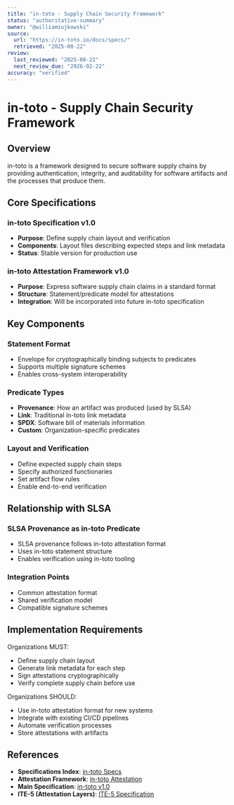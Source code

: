 ```yaml
---
title: "in-toto - Supply Chain Security Framework"
status: "authoritative-summary"
owner: "@williamzujkowski"
source:
  url: "https://in-toto.io/docs/specs/"
  retrieved: "2025-08-22"
review:
  last_reviewed: "2025-08-22"
  next_review_due: "2026-02-22"
accuracy: "verified"
---
```


# in-toto - Supply Chain Security Framework

## Overview

in-toto is a framework designed to secure software supply chains by providing authentication, integrity, and auditability for software artifacts and the processes that produce them.

## Core Specifications

### in-toto Specification v1.0

- **Purpose**: Define supply chain layout and verification
- **Components**: Layout files describing expected steps and link metadata
- **Status**: Stable version for production use

### in-toto Attestation Framework v1.0

- **Purpose**: Express software supply chain claims in a standard format
- **Structure**: Statement/predicate model for attestations
- **Integration**: Will be incorporated into future in-toto specification

## Key Components

### Statement Format

- Envelope for cryptographically binding subjects to predicates
- Supports multiple signature schemes
- Enables cross-system interoperability

### Predicate Types

- **Provenance**: How an artifact was produced (used by SLSA)
- **Link**: Traditional in-toto link metadata
- **SPDX**: Software bill of materials information
- **Custom**: Organization-specific predicates

### Layout and Verification

- Define expected supply chain steps
- Specify authorized functionaries
- Set artifact flow rules
- Enable end-to-end verification

## Relationship with SLSA

### SLSA Provenance as in-toto Predicate

- SLSA provenance follows in-toto attestation format
- Uses in-toto statement structure
- Enables verification using in-toto tooling

### Integration Points

- Common attestation format
- Shared verification model
- Compatible signature schemes

## Implementation Requirements

Organizations MUST:

- Define supply chain layout
- Generate link metadata for each step
- Sign attestations cryptographically
- Verify complete supply chain before use

Organizations SHOULD:

- Use in-toto attestation format for new systems
- Integrate with existing CI/CD pipelines
- Automate verification processes
- Store attestations with artifacts

## References

- **Specifications Index**: [in-toto Specs](https://in-toto.io/docs/specs/)
- **Attestation Framework**: [in-toto Attestation](https://github.com/in-toto/attestation)
- **Main Specification**: [in-toto v1.0](https://github.com/in-toto/docs/blob/v1.0/in-toto-spec.md)
- **ITE-5 (Attestation Layers)**: [ITE-5 Specification](https://github.com/in-toto/ITE/tree/master/ITE/5)
